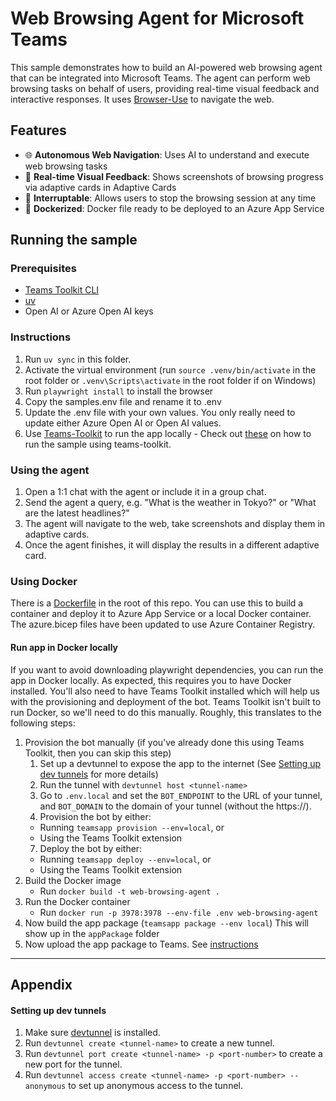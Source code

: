# Web Browsing Agent for Microsoft Teams

This sample demonstrates how to build an AI-powered web browsing agent that can be integrated into Microsoft Teams. The agent can perform web browsing tasks on behalf of users, providing real-time visual feedback and interactive responses. It uses [Browser-Use](https://github.com/Browser-Use/Browser-Use) to navigate the web.

## Features

- 🌐 **Autonomous Web Navigation**: Uses AI to understand and execute web browsing tasks
- 📸 **Real-time Visual Feedback**: Shows screenshots of browsing progress via adaptive cards in Adaptive Cards
- 🔄 **Interruptable**: Allows users to stop the browsing session at any time
- 🚢 **Dockerized**: Docker file ready to be deployed to an Azure App Service

## Running the sample

### Prerequisites

- [Teams Toolkit CLI](https://learn.microsoft.com/en-us/microsoftteams/platform/toolkit/teams-toolkit-cli?pivots=version-three#get-started)
- [uv](https://docs.astral.sh/uv/getting-started/installation/)
- Open AI or Azure Open AI keys

### Instructions

1. Run `uv sync` in this folder.
2. Activate the virtual environment (run `source .venv/bin/activate` in the root folder or `.venv\Scripts\activate` in the root folder if on Windows)
3. Run `playwright install` to install the browser
4. Copy the samples.env file and rename it to .env
5. Update the .env file with your own values. You only really need to update either Azure Open AI or Open AI values.
6. Use [Teams-Toolkit](https://github.com/Office-Dev/Teams-Toolkit) to run the app locally - Check out [these](https://github.com/microsoft/teams-ai/tree/main/python/samples#appendix) on how to run the sample using teams-toolkit.

### Using the agent

1. Open a 1:1 chat with the agent or include it in a group chat.
2. Send the agent a query, e.g. "What is the weather in Tokyo?" or "What are the latest headlines?"
3. The agent will navigate to the web, take screenshots and display them in adaptive cards.
4. Once the agent finishes, it will display the results in a different adaptive card.

### Using Docker

There is a [Dockerfile](Dockerfile) in the root of this repo. You can use this to build a container and deploy it to Azure App Service or a local Docker container. The azure.bicep files have been updated to use Azure Container Registry.

#### Run app in Docker locally

If you want to avoid downloading playwright dependencies, you can run the app in Docker locally. As expected, this requires you to have Docker installed. You'll also need to have Teams Toolkit installed which will help us with the provisioning and deployment of the bot.
Teams Toolkit isn't built to run Docker, so we'll need to do this manually. Roughly, this translates to the following steps:

1. Provision the bot manually (if you've already done this using Teams Toolkit, then you can skip this step)
   1. Set up a devtunnel to expose the app to the internet (See [Setting up dev tunnels](#setting-up-dev-tunnels) for more details)
   2. Run the tunnel with `devtunnel host <tunnel-name>`
   3. Go to `.env.local` and set the `BOT_ENDPOINT` to the URL of your tunnel, and `BOT_DOMAIN` to the domain of your tunnel (without the https://).
   4. Provision the bot by either:
   - Running `teamsapp provision --env=local`, or
   - Using the Teams Toolkit extension
   7. Deploy the bot by either:
   - Running `teamsapp deploy --env=local`, or
   - Using the Teams Toolkit extension
2. Build the Docker image
   - Run `docker build -t web-browsing-agent .`
3. Run the Docker container
   - Run `docker run -p 3978:3978 --env-file .env web-browsing-agent`
4. Now build the app package (`teamsapp package --env local`) This will show up in the `appPackage` folder
5. Now upload the app package to Teams. See [instructions](https://learn.microsoft.com/en-us/microsoftteams/platform/concepts/deploy-and-publish/apps-upload)

---

## Appendix

#### Setting up dev tunnels

1. Make sure [devtunnel](https://github.com/microsoft/devtunnel) is installed.
2. Run `devtunnel create <tunnel-name>` to create a new tunnel.
3. Run `devtunnel port create <tunnel-name> -p <port-number>` to create a new port for the tunnel.
4. Run `devtunnel access create <tunnel-name> -p <port-number> --anonymous` to set up anonymous access to the tunnel.
